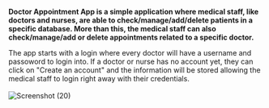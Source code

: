 <strong>Doctor Appointment App is a simple application where medical staff, like doctors and nurses, are able to check/manage/add/delete patients in a specific database. More than this, the medical staff
can also check/manage/add or delete appointments related to a specific doctor.</strong>

The app starts with a login where every doctor will have a username and passoword to login into. If a doctor or nurse has no account yet, they can click on "Create an account" and the information will be stored
allowing the medical staff to login right away with their credentials. 
<br></br>
![Screenshot (20)](https://github.com/13xpe/doctorAppointmentDesktopApp/assets/124820216/f2d0d0ca-6760-4285-8ca7-3a64318099fa)


